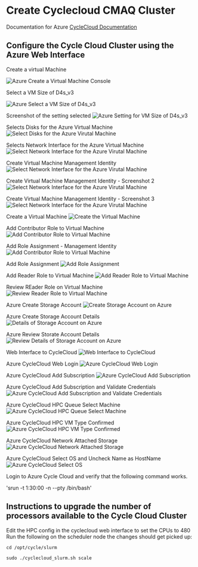 # Create Cyclecloud CMAQ Cluster
Documentation for Azure
<a href="https://docs.microsoft.com/en-us/azure/cyclecloud/?view=cyclecloud-8">CycleCloud Documentation</a>

## Configure the Cycle Cloud Cluster using the Azure Web Interface

Create a virtual Machine

![Azure Create a Virtual Machine Console](../../azure_web_interface_images/Create_Virtual_Machine.png)

Select a VM Size of D4s_v3

![Azure Select a VM Size of D4s_v3](../../azure_web_interface_images/Select-a-VM-Size-D4s_v3.png)

Screenshot of the setting selected
![Azure Setting for VM Size of D4s_v3](../../azure_web_interface_images/Create_Virtual_Machine_with_Size_F4s_v2.png)

Selects Disks for the Azure Virtual Machine
![Select Disks for the Azure Virutal Machine](../../azure_web_interface_images/Create_VM_Select_DIsks.png)

Selects Network Interface for the Azure Virtual Machine
![Select Network Interface for the Azure Virutal Machine](../../azure_web_interface_images/Create_VM_Select_Network_Interface.png)

Create Virtual Machine Management Identity
![Select Network Interface for the Azure Virutal Machine](../../azure_web_interface_images/Create_VM_Management_Identity.png)

Create Virtual Machine Management Identity - Screenshot 2
![Select Network Interface for the Azure Virutal Machine](../../azure_web_interface_images/Create_VM_Management_Identity_2.png)

Create Virtual Machine Management Identity - Screenshot 3
![Select Network Interface for the Azure Virutal Machine](../../azure_web_interface_images/Create_VM_Management_Identity3.png)

Create a Virtual Machine
![Create the Virtual Machine](../../azure_web_interface_images/Create_VM.png)

Add Contributor Role to Virtual Machine
![Add Contributor Role to Virtual Machine](../../azure_web_interface_images/VM_Add_Role_Assignment_Contributor.png)

Add Role Assignment - Management Identity
![Add Contributor Role to Virtual Machine](../../azure_web_interface_images/VM_Add_Role_Assignment_Members_Managed_Identity.png)

Add Role Assignment
![Add Role Assignment](../../azure_web_interface_images/VM_Add_Role_Assignment.png)

Add Reader Role to Virtual Machine
![Add Reader Role to Virtual Machine](../../azure_web_interface_images/VM_Add_Role_Assignment_Reader.png)

Review REader Role on Virtual Machine
![Review Reader Role to Virtual Machine](../../azure_web_interface_images/VM_Add_Role_Assignment_Reader_Review.png)

Azure Create Storage Account
![Create Storage Account on Azure](../../azure_web_interface_images/Azure_Create_Storage_Account.png)

Azure Create Storage Account Details
![Details of Storage Account on Azure](../../azure_web_interface_images/Azure_Create_A_Storage_Account_details.png)

Azure Review Storate Account Details
![Review Details of Storage Account on Azure](../../azure_web_interface_images/Azure_Create_A_Storage_Account_Review+create.png)

Web Interface to CycleCloud
![Web Interface to CycleCloud](../../azure_web_interface_images/Cyclecloud-ea_Virtual_Machine.png)

Azure CycleCloud Web Login
![Azure CycleCloud Web Login](../../azure_web_interface_images/Azure_CycleCloud_Web_Login.png)

Azure CycleCloud Add Subscription
![Azure CycleCloud Add Subscription](../../azure_web_interface_images/Azure_CycleCloud_Add_Subscription.png)

Azure CycleCloud Add Subscription and Validate Credentials
![Azure CycleCloud Add Subscription and Validate Credentials](../../azure_web_interface_images/Azure_CycleCloud_Add_Subscription_Validate_Credentials.png)

Azure CycleCloud HPC Queue Select Machine
![Azure CycleCloud HPC Queue Select Machine](../../azure_web_interface_images/Azure_CycleCloud_Select_A_Machine_Type_HC44rs.png)

Azure CycleCloud HPC VM Type Confirmed
![Azure CycleCloud HPC VM Type Confirmed](../../azure_web_interface_images/Azure_CycleCloud_HPC_VM_TYPE_HC44rs.png)

Azure CycleCloud Network Attached Storage
![Azure CycleCloud Network Attached Storage](../../azure_web_interface_images/Azure_CycleCloud_Network_Attached_Storage.png)

Azure CycleCloud Select OS and Uncheck Name as HostName
![Azure CycleCloud Select OS](../../azure_web_interface_images/Azure_CycleCloud_Advanced_Settings_Choose_OS.png)

Login to Azure Cycle Cloud and verify that the following command works.

'srun -t 1:30:00  -n --pty /bin/bash'

## Instructions to upgrade the number of processors available to the Cycle Cloud Cluster

Edit the HPC config in the cyclecloud web interface to set the CPUs to 480 
Run the following on the scheduler node the changes should get picked up:

`cd /opt/cycle/slurm`

`sudo ./cyclecloud_slurm.sh scale`
